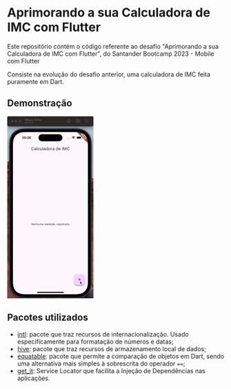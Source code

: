 # Aprimorando a sua Calculadora de IMC com Flutter

Este repositório contém o código referente ao desafio "Aprimorando a sua Calculadora de IMC com Flutter", do Santander Bootcamp 2023 - Mobile com Flutter

Consiste na evolução do desafio anterior, uma calculadora de IMC feita puramente em Dart.

## Demonstração

<img src=".github/demonstration.gif" width="200px" />

## Pacotes utilizados

- [intl](https://pub.dev/packages/intl): pacote que traz recursos de internacionalização. Usado especificamente para formatação de números e datas;
- [hive](https://pub.dev/packages/hive): pacote que traz recursos de armazenamento local de dados;
- [equatable](https://pub.dev/packages/equatable): pacote que permite a comparação de objetos em Dart, sendo uma alternativa mais simples à sobrescrita do operador `==`;
- [get_it](https://pub.dev/packages/get_it): Service Locator que facilita a Injeção de Dependências nas aplicações.
